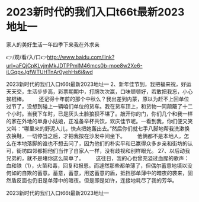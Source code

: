 # 2023新时代的我们入口t66t最新2023地址一
家人的美好生活一年四季下来我在外求亲

👉/观/看/入/口👉http://www.baidu.com/link?url=aFQjCpKLyjmMkJDTPPmIM46mcs0b-moe8w2Xe6-iLGqpxJgfWTUHTnAr0yehHs6i&wd

2023新时代的我们入口t66t最新2023地址一	2、新年佳节到，我把福来祝，好运天天交，生活步步高，彩票期期中，打牌次次赢，口味顿顿好，若敢把我忘，小心挨棍棒。
　　还记得十年前的那个中秋么？我出差到内蒙，原以为赶不上回单位过节了，没想到碰上一辆咱们单位的货车。我在货车顶上，和货物一同颠簸了十二个小时。当我下车时，已是灰头土脸狼狈不堪了。敲开你的门，你们几个和我一样的家在外地的单身小姑娘，正准备举杯共饮，欢庆佳节呢。一看到我，你们便又笑又叫：“哪里来的野泥人儿，快点把她轰出去。”然后你们就七手八脚地帮我洗漱换衣换鞋，一切停当之后，才把我按在沙发中间坐下。
　　他俩都不是本地人，怎么在本地落脚的谁也不想去问了，因为他们的朴实平和已赢得众多乡亲和街坊的认可，街坊四邻都把他们当作了自家人一样，没有歧视和别样眼光。
	27、以后动我兄弟的，就不是堵你这么简单了。
　　这往日，我的心也曾充溢过血腥的歌声：血和铁（1），火苗和毒，回复和报恩。而遽然那些都单薄了，但偶尔蓄意地填以没何如的自欺的蓄意。蓄意，蓄意，用这蓄意的盾，抵挡那单薄中的暗夜的袭来，固然盾反面也仍旧是单薄中的暗夜。但是即是如许，连接地耗尽了我的芳华。

2023新时代的我们入口t66t最新2023地址一
